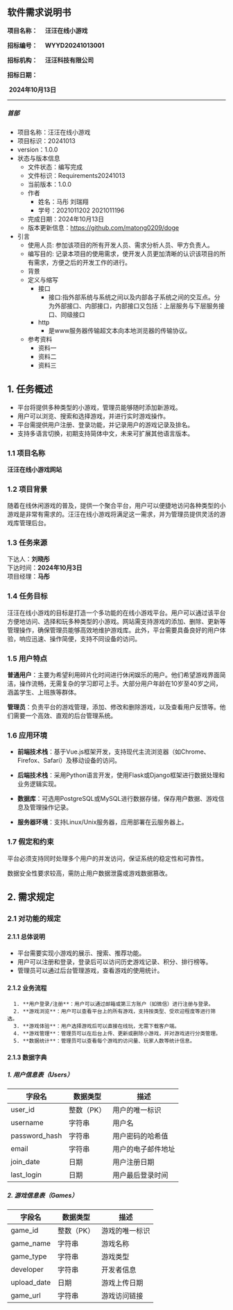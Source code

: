 ## 软件需求说明书

__项目名称：
&emsp;汪汪在线小游戏&emsp;__

**招标编号：
&emsp;WYYD20241013001&emsp;&emsp;&emsp;&emsp;**

**招标机构：
&emsp;汪汪科技有限公司&emsp;&emsp;&emsp;**

**招标日期：**

​     **2024年10月13日**

---

##### 首部

* 项目名称：汪汪在线小游戏
* 项目标识：20241013
* version：1.0.0
* 状态与版本信息
   * 文件状态：编写完成
   * 文件标识：Requirements20241013
   * 当前版本：1.0.0
   * 作者
      * 姓名：马彤 刘瑞翔
      * 学号：2021011202  2021011196
   * 完成日期：2024年10月13日
   * 版本更新信息：https://github.com/matong0209/doge
* 引言
   * 使用人员: 参加该项目的所有开发人员、需求分析人员、甲方负责人。
   * 编写目的: 记录本项目的使用需求，使开发人员更加清晰的认识该项目的所有需求，方便之后的开发工作的进行。
   * 背景
   * 定义与缩写
      * 接口
         * 接口:指外部系统与系统之间以及内部各子系统之间的交互点。分为外部接口、内部接口，内部接口又包括：上层服务与下层服务接口、同级接口
      * http
         * 是www服务器传输超文本向本地浏览器的传输协议。
   * 参考资料
      * 资料一
      * 资料二
      * 资料三

## 1. 任务概述

- 平台将提供多种类型的小游戏，管理员能够随时添加新游戏。
- 用户可以浏览、搜索和选择游戏，并进行实时游戏操作。
- 平台需提供用户注册、登录功能，并记录用户的游戏记录及排名。
- 支持多语言切换，初期支持简体中文，未来可扩展其他语言版本。

### 1.1 项目名称

**汪汪在线小游戏网站**

### 1.2 项目背景

随着在线休闲游戏的普及，提供一个聚合平台，用户可以便捷地访问各种类型的小游戏是非常有需求的。汪汪在线小游戏将满足这一需求，并为管理员提供灵活的游戏库管理后台。

### 1.3 任务来源

下达人：**刘晓彤**  
下达时间：**2024年10月3日**  
项目经理：**马彤**

### 1.4 任务目标

汪汪在线小游戏的目标是打造一个多功能的在线小游戏平台。用户可以通过该平台方便地访问、选择和玩多种类型的小游戏。网站需支持游戏的添加、删除、更新等管理操作，确保管理员能够高效地维护游戏库。此外，平台需要具备良好的用户体验，响应迅速、操作简便，支持不同设备的访问。

### 1.5 用户特点

**普通用户**：主要为希望利用碎片化时间进行休闲娱乐的用户。他们希望游戏界面简洁，操作流畅，无需复杂的学习即可上手。大部分用户年龄在10岁至40岁之间，涵盖学生、上班族等群体。

**管理员**：负责平台的游戏管理，添加、修改和删除游戏，以及查看用户反馈等。他们需要一个高效、直观的后台管理系统。

### 1.6 应用环境

- **前端技术栈**：基于Vue.js框架开发，支持现代主流浏览器（如Chrome、Firefox、Safari）及移动设备的访问。
- **后端技术栈**：采用Python语言开发，使用Flask或Django框架进行数据处理和业务逻辑实现。

- **数据库**：可选用PostgreSQL或MySQL进行数据存储，保存用户数据、游戏信息及管理操作记录。

- **服务器环境**：支持Linux/Unix服务器，应用部署在云服务器上。

### 1.7 假定和约束

平台必须支持同时处理多个用户的并发访问，保证系统的稳定性和可靠性。

数据安全性要求较高，需防止用户数据泄露或游戏数据篡改。

## 2. 需求规定

### 2.1 对功能的规定

#### 2.1.1 总体说明

- 平台需要实现小游戏的展示、搜索、推荐功能。
- 用户可以注册和登录，登录后可以访问历史游戏记录、积分、排行榜等。
- 管理员可以通过后台管理游戏，查看游戏的使用统计。

#### 2.1.2 业务流程

      1. **用户登录/注册**：用户可以通过邮箱或第三方账户（如微信）进行注册与登录。
      2. **游戏浏览**：用户可以查看平台上的所有游戏，支持按类型、受欢迎程度等进行筛选。
      3. **游戏体验**：用户选择游戏后可以直接在线玩，无需下载客户端。
      4. **游戏管理**：管理员可以在后台上传、更新或删除小游戏，并对游戏进行分类管理。
      5. **数据统计**：管理员可以查看每个游戏的访问量、玩家人数等统计信息。

#### 2.1.3 数据字典

##### 1. 用户信息表（Users）

| 字段名        | 数据类型   | 描述               |
| ------------- | ---------- | ------------------ |
| user_id       | 整数（PK） | 用户的唯一标识     |
| username      | 字符串     | 用户名             |
| password_hash | 字符串     | 用户密码的哈希值   |
| email         | 字符串     | 用户的电子邮件地址 |
| join_date     | 日期       | 用户注册日期       |
| last_login    | 日期       | 用户最后登录时间   |

##### 2. 游戏信息表（Games）

| 字段名      | 数据类型   | 描述           |
| ----------- | ---------- | -------------- |
| game_id     | 整数（PK） | 游戏的唯一标识 |
| game_name   | 字符串     | 游戏名称       |
| game_type   | 字符串     | 游戏类型       |
| developer   | 字符串     | 开发者信息     |
| upload_date | 日期       | 游戏上传日期   |
| game_url    | 字符串     | 游戏访问链接   |

